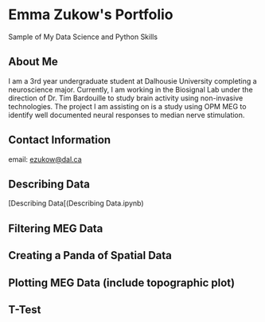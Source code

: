# Emma Zukow's Portfolio
Sample of My Data Science and Python Skills

## About Me
I am a 3rd year undergraduate student at Dalhousie University completing a neuroscience major. Currently, I am working in the Biosignal Lab under the direction of Dr. Tim Bardouille to study brain activity using non-invasive technologies. The project I am assisting on is a study using OPM MEG to identify well documented neural responses to median nerve stimulation. 

## Contact Information
email: ezukow@dal.ca

## Describing Data
[Describing Data[(Describing Data.ipynb)

## Filtering MEG Data

## Creating a Panda of Spatial Data

## Plotting MEG Data (include topographic plot)

## T-Test
